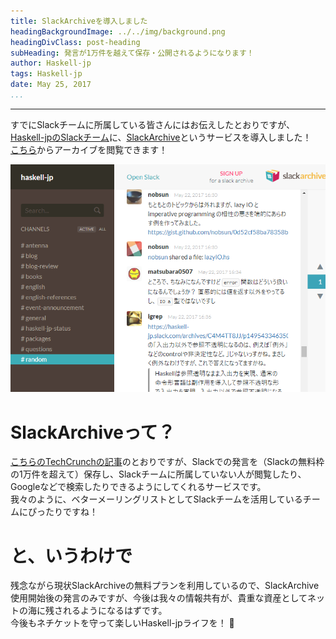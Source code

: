 ```yaml
---
title: SlackArchiveを導入しました
headingBackgroundImage: ../../img/background.png
headingDivClass: post-heading
subHeading: 発言が1万件を越えて保存・公開されるようになります！
author: Haskell-jp
tags: Haskell-jp
date: May 25, 2017
...
```

---

すでにSlackチームに所属している皆さんにはお伝えしたとおりですが、[Haskell-jpのSlackチーム](https://haskell-jp.slack.com/)に、[SlackArchive](http://slackarchive.io/)というサービスを導入しました！  
[こちら](https://haskell-jp.slackarchive.io/)からアーカイブを閲覧できます！

![こんな感じに過去の発言が見えます！](/img/slackarchive-io.png)

# SlackArchiveって？

[こちらのTechCrunchの記事](http://jp.techcrunch.com/2015/12/01/20151130slackarchive-gives-you-public-chat-archive-for-free/)のとおりですが、Slackでの発言を（Slackの無料枠の1万件を超えて）保存し、Slackチームに所属していない人が閲覧したり、Googleなどで検索したりできるようにしてくれるサービスです。  
我々のように、ベターメーリングリストとしてSlackチームを活用しているチームにぴったりですね！  

# と、いうわけで

残念ながら現状SlackArchiveの無料プランを利用しているので、SlackArchive使用開始後の発言のみですが、今後は我々の情報共有が、貴重な資産としてネットの海に残されるようになるはずです。  
今後もネチケットを守って楽しいHaskell-jpライフを！ 🙇
